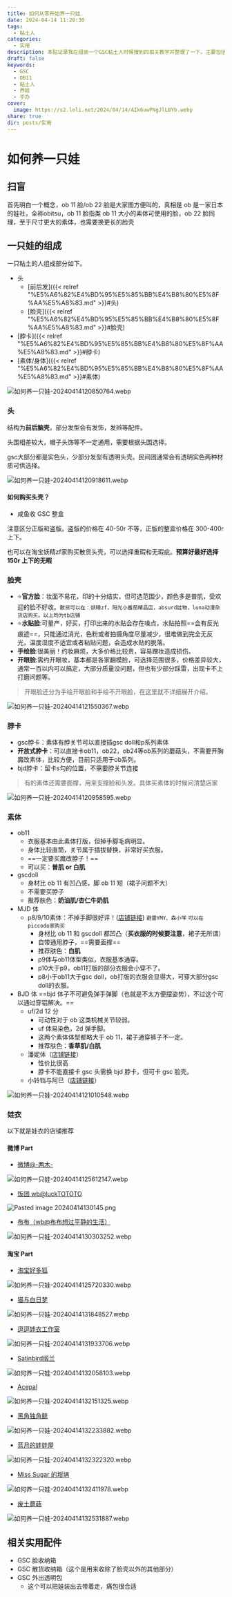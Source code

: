 ```yaml
---
title: 如何从零开始养一只娃
date: 2024-04-14 11:20:30
tags:
  - 粘土人
categories:
  - 实用
description: 本贴记录我在组装一个GSC粘土人时候搜到的相关教学并整理了一下。主要包括一个娃的构成、娃身体类型、娃衣和相关配件的介绍。
draft: false
keywords:
  - GSC
  - OB11
  - 粘土人
  - 养娃
  - 手办
cover:
  image: https://s2.loli.net/2024/04/14/AIk6uwPNgJlLBYb.webp
share: true
dir: posts/实用
---
```


# 如何养一只娃

## 扫盲

首先明白一个概念，ob 11 脸/ob 22 脸是大家图方便叫的，真相是 ob 是一家日本的娃社，全称obitsu，ob 11 脸指类 ob 11 大小的素体可使用的脸，ob 22 脸同理，至于尺寸更大的素体，也需要换更长的脸壳

## 一只娃的组成

一只粘土的人组成部分如下。

- 头
	- [前后发]({{< relref "%E5%A6%82%E4%BD%95%E5%85%BB%E4%B8%80%E5%8F%AA%E5%A8%83.md" >}}#头)
	- [脸壳]({{< relref "%E5%A6%82%E4%BD%95%E5%85%BB%E4%B8%80%E5%8F%AA%E5%A8%83.md" >}}#脸壳)
- [脖卡]({{< relref "%E5%A6%82%E4%BD%95%E5%85%BB%E4%B8%80%E5%8F%AA%E5%A8%83.md" >}}#脖卡)
- [素体/身体]({{< relref "%E5%A6%82%E4%BD%95%E5%85%BB%E4%B8%80%E5%8F%AA%E5%A8%83.md" >}}#素体)

![如何养一只娃-20240414120850764.webp](/images/%E5%A6%82%E4%BD%95%E5%85%BB%E4%B8%80%E5%8F%AA%E5%A8%83-20240414120850764.webp)

### 头

结构为**前后脑壳**，部分发型会有发饰，发辫等配件。  

头围相差较大，帽子头饰等不一定通用，需要根据头围选择。  

gsc大部分都是实色头，少部分发型有透明头壳。民间团通常会有透明实色两种材质可供选择。

![如何养一只娃-20240414120918611.webp](/images/%E5%A6%82%E4%BD%95%E5%85%BB%E4%B8%80%E5%8F%AA%E5%A8%83-20240414120918611.webp)

#### 如何购买头壳？

- 咸鱼收 GSC 整盒

注意区分正版和盗版。盗版的价格在 40-50r 不等，正版的整盒价格在 300-400r 上下。

也可以在淘宝妖精zf家购买散货头壳，可以选择重瑕和无瑕疵。**预算好最好选择 150r 上下的无暇**

### 脸壳

- ⭐**官方脸**：妆面不易花，印的十分结实，但可选范围少，颜色多是普肌，受欢迎的脸不好收。`散货可以在：妖精zf，阳光小番茄精品店，absurd娃物，luna动漫杂货店购买。以上均为tb店铺`
- ⭐**水贴脸**:可量产，好买，打印出来的水贴会存在噪点，水贴拍照==会有反光痕迹==，只能通过消光，色粉或者拍摄角度尽量减少，很难做到完全无反光，温度湿度不适宜或者粘贴问题，会造成水贴的脱落。  
- **手绘脸**:很美丽！约妆麻烦，大多价格比较贵，容易蹭妆造成损伤。  
- **开眼脸**:需约开眼妆，基本都是各家翻模脸，可选择范围很多，价格差异较大，通常一百以内可以搞定，大部分质量没问题，但也有少部分踩雷，出现卡不上打磨问题等。

> 开眼脸还分为手绘开眼脸和手绘不开眼脸，在这里就不详细展开介绍。

![如何养一只娃-20240414121550367.webp](/images/%E5%A6%82%E4%BD%95%E5%85%BB%E4%B8%80%E5%8F%AA%E5%A8%83-20240414121550367.webp)

### 脖卡

- gsc脖卡：素体有脖关节可以直接插gsc doll和p系列素体  
- **开放式脖卡**：可以直接卡ob11，ob22，ob24等ob系列的蘑菇头，不需要开胸魔改素体，比较方便，目前只适用于ob系列。  
- bjd脖卡：留卡s勾的位置，不需要脖关节连接

> 有的素体还需要面撑，用来支撑脸和头发。具体买素体的时候问清楚店家

![如何养一只娃-20240414120958595.webp](/images/%E5%A6%82%E4%BD%95%E5%85%BB%E4%B8%80%E5%8F%AA%E5%A8%83-20240414120958595.webp)

### 素体

- ob11
	- 衣服基本由此素体打版，但掉手脚毛病明显。
	- 身体比较直筒，关节属于插拔替换，非常好买衣服。
	- ==一定要买魔改脖子！==
	- 可以买：**普肌 or 白肌**
- gscdoll
	- 身材比 ob 11 有凹凸感，脚 ob 11 短（裙子问题不大）
	- 不需要买脖子
	- 推荐肤色：**奶油肌/杏仁牛奶肌**
- MJD 体
	- p8/9/10素体：不掉手脚很好评！([店铺链接](https://umoe.taobao.com/shop/view_shop.htm?spm=a21n57.1.2.1.5aa8523c5l5E9V&appUid=RAzN8HWS1mFF5pgg6r9YAguqwAx652ZWq3pm9Xukg4yc2UHpTD3)) `避雷YMY、森小咩` `可以在piccodo家购买`
		- 身材比 ob 11 和 gscdoll 都凹凸（**买衣服的时候要注意**，裙子无所谓）
		- 自带通用脖子，==需要面撑==
		- 推荐肤色：**白肌**
		- p9体与ob11体型类似，衣服基本通穿。
		- p10大于p9，ob11打版的部分衣服会小穿不了。
		- p8小于ob11大于gsc doll，ob打版的衣服会显得大，可穿大部分gsc doll的衣服。
- BJD 体 ==bjd 体子不可避免弹手弹脚（也就是不太方便摆姿势），不过这个可以通过穿铝解决。==
	- uf/2d 12 分
		- 可动性对于 ob 这类机械关节较弱。
		- uf 体易染色，2d 弹手脚。
		- 这两个素体体型都略大于 ob 11，裙子通穿裤子不一定。  
		- 推荐肤色：**香草肌/白肌**
	- 潘妮体（[店铺链接](https://shop598189963.taobao.com/shop/view_shop.htm?spm=a21n57.1.4.1.5aa8523c5l5E9V&appUid=RAzN8HWQifV3oBQb8AfvrodhW1CPAb8HeppGC8D6GGYbXS4kTHp#/)）
		- 性价比很高
		- 脖卡不能直接卡 gsc 头需换 bjd 脖卡，但可卡 gsc 脸壳。
	- 小铃铛与阿巳（[店铺链接](https://shop113456031.taobao.com/?ali_refid=a3_430582_1006:1121829667:N:6SdoFkJI8h5UmhE82J%2BL7Q%3D%3D:9812b568183c329d91b551f8e5219f98&ali_trackid=162_9812b568183c329d91b551f8e5219f98&spm=a21n57.1.2.1#/)）

![如何养一只娃-20240414121010548.webp](/images/%E5%A6%82%E4%BD%95%E5%85%BB%E4%B8%80%E5%8F%AA%E5%A8%83-20240414121010548.webp)

### 娃衣

以下就是娃衣的店铺推荐

#### 微博 Part

- [微博@-两木-](https://weibo.com/u/2674752230)

![如何养一只娃-20240414125612147.webp](/images/%E5%A6%82%E4%BD%95%E5%85%BB%E4%B8%80%E5%8F%AA%E5%A8%83-20240414125612147.webp)

- [饭团 wb@luckTOTOTO](https://weibo.com/u/1898056434)

![Pasted image 20240414130145.png](/images/Pasted%20image%2020240414130145.png)

- [布布（wb@布布想过平静的生活）](https://weibo.com/u/6494614154)

![如何养一只娃-20240414130303252.webp](/images/%E5%A6%82%E4%BD%95%E5%85%BB%E4%B8%80%E5%8F%AA%E5%A8%83-20240414130303252.webp)

#### 淘宝 Part

- [淘宝好多狐](https://shop35971291.taobao.com/?spm=a230r.7195193.1997079397.2.6661641bEk4rY2)

![如何养一只娃-20240414125720330.webp](/images/%E5%A6%82%E4%BD%95%E5%85%BB%E4%B8%80%E5%8F%AA%E5%A8%83-20240414125720330.webp)

- [猫与白日梦](https://shop402882826.taobao.com/?spm=a230r.7195193.1997079397.2.4a5e5ebarbXf7W)

![如何养一只娃-20240414131848527.webp](/images/%E5%A6%82%E4%BD%95%E5%85%BB%E4%B8%80%E5%8F%AA%E5%A8%83-20240414131848527.webp)

- [逗逗娃衣工作室](https://shop70515944.taobao.com/?spm=a230r.7195193.1997079397.2.17d172e2ogMLI8)

![如何养一只娃-20240414131933706.webp](/images/%E5%A6%82%E4%BD%95%E5%85%BB%E4%B8%80%E5%8F%AA%E5%A8%83-20240414131933706.webp)

- [Satinbird缎兰](https://shop148472759.taobao.com/search.htm?spm=a1z10.1-c.0.0.7f921ad8Yx9dUN&search=y)

![如何养一只娃-20240414132058103.webp](/images/%E5%A6%82%E4%BD%95%E5%85%BB%E4%B8%80%E5%8F%AA%E5%A8%83-20240414132058103.webp)

- [Acepal](https://shop345440796.taobao.com/?spm=a230r.7195193.1997079397.2.3b9b2c09lB0sRr)

![如何养一只娃-20240414132151325.webp](/images/%E5%A6%82%E4%BD%95%E5%85%BB%E4%B8%80%E5%8F%AA%E5%A8%83-20240414132151325.webp)

- [黑角独角鲸](https://shop58196768.taobao.com/?spm=a230r.7195193.1997079397.2.3d852ab3SCs0jF#/)

![如何养一只娃-20240414132233882.webp](/images/%E5%A6%82%E4%BD%95%E5%85%BB%E4%B8%80%E5%8F%AA%E5%A8%83-20240414132233882.webp)

- [蓝月的娃娃屋](https://shop33230146.taobao.com/?spm=a230r.7195193.1997079397.2.49717e21aSSlJ7)

![如何养一只娃-20240414132322320.webp](/images/%E5%A6%82%E4%BD%95%E5%85%BB%E4%B8%80%E5%8F%AA%E5%A8%83-20240414132322320.webp)

- [Miss Sugar 的坩埚](https://shop34088410.taobao.com/?spm=a230r.7195193.1997079397.2.2f214591UOdJev#/)

![如何养一只娃-20240414132411978.webp](/images/%E5%A6%82%E4%BD%95%E5%85%BB%E4%B8%80%E5%8F%AA%E5%A8%83-20240414132411978.webp)

- [废土蘑菇](https://shop185984232.taobao.com/?spm=a230r.7195193.1997079397.2.1f6835fdfdvpBY)

![如何养一只娃-20240414132531887.webp](/images/%E5%A6%82%E4%BD%95%E5%85%BB%E4%B8%80%E5%8F%AA%E5%A8%83-20240414132531887.webp)

## 相关实用配件

- GSC 脸收纳箱
- GSC 散货收纳箱（这个是用来收除了脸壳以外的其他部分）
- GSC 外出透明包
	- 这个可以把娃装出去带着走，痛包很合适